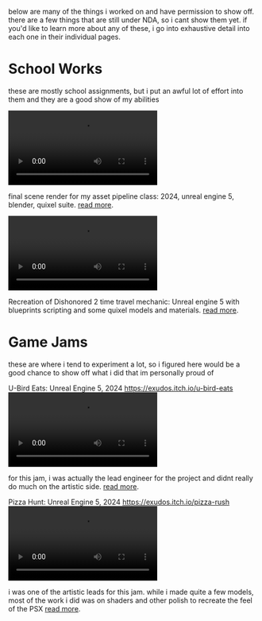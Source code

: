 below are many of the things i worked on and have permission to show off. there are a few things that are still under NDA, so i cant show them yet. if you'd like to learn more about any of these, i go into exhaustive detail into each one in their individual pages.

# School Works
these are mostly school assignments, but i put an awful lot of effort into them and they are a good show of my abilities

<video controls src="works/asset pipeline/standard render.mp4" title=""></video>

final scene render for my asset pipeline class: 2024, unreal engine 5, blender, quixel suite. [read more](<works/asset pipeline/AssetPipeline Showcase.md>).


<video controls src="works/broken slab/final submission1983-8175.mp4" title=""></video>

Recreation of Dishonored 2 time travel mechanic: Unreal engine 5 with blueprints scripting and some quixel models and materials. [read more](<works/broken slab/Broken_Slab_Showcase.md>).

# Game Jams
these are where i tend to experiment a lot, so i figured here would be a good chance to show off what i did that im personally proud of

U-Bird Eats: Unreal Engine 5, 2024 https://exudos.itch.io/u-bird-eats
<video controls src="works/u-bird eats/ubird-eats.mp4" title="Title"></video>

for this jam, i was actually the lead engineer for the project and didnt really do much on the artistic side. [read more](<works/u-bird eats/U-Bird_Eats_Showcase.md>).

Pizza Hunt: Unreal Engine 5, 2024 https://exudos.itch.io/pizza-rush
<video controls src="works/pizza hunt/2025-01-03 13-52-55.mp4" title="Title"></video>

i was one of the artistic leads for this jam. while i made quite a few models, most of the work i did was on shaders and other polish to recreate the feel of the PSX [read more](<works/pizza hunt/Pizza_Hunt_Showcase.md>).